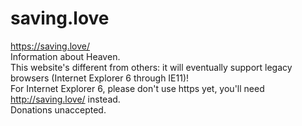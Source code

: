 # saving.love

https://saving.love/ <br>
Information about Heaven. <br>
This website's different from others: it will eventually support legacy browsers (Internet Explorer 6 through IE11)! <br>
For Internet Explorer 6, please don't use https yet, you'll need http://saving.love/ instead. <br>
Donations unaccepted.
